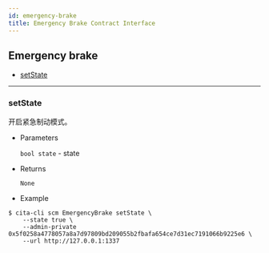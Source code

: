 ```yaml
---
id: emergency-brake
title: Emergency Brake Contract Interface
---
```



<h2 class="hover-list">Emergency brake</h2>

- [setState](#setState)

* * *

### setState

开启紧急制动模式。

- Parameters
    
    `bool state` - state

- Returns
    
    `None`

- Example

```shell
$ cita-cli scm EmergencyBrake setState \
    --state true \
    --admin-private 0x5f0258a4778057a8a7d97809bd209055b2fbafa654ce7d31ec7191066b9225e6 \
    --url http://127.0.0.1:1337
```
